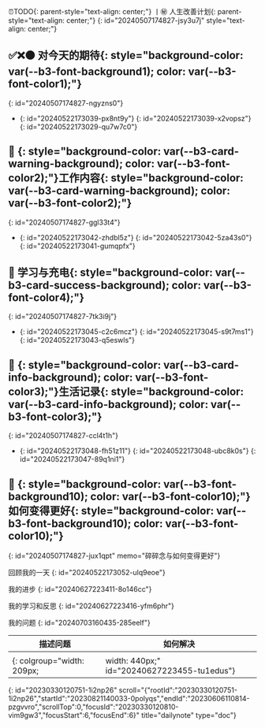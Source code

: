 <span data-type="a" data-href="siyuan://blocks/20240101183743-y8tuiin">⏰TODO</span>{: parent-style="text-align: center;"} 丨㊙️ <span data-type="a" data-href="siyuan://blocks/20230330111337-bfoss5l">人生改善计划</span>{: parent-style="text-align: center;"}
{: id="20240507174827-jsy3u7j" style="text-align: center;"}

## <span data-type="text">✅❌🟠 对今天的期待</span>{: style="background-color: var(--b3-font-background1); color: var(--b3-font-color1);"}
{: id="20240507174827-ngyzns0"}

* {: id="20240522173039-px8nt9y"}
  {: id="20240522173039-x2vopsz"}
{: id="20240522173029-qu7w7c0"}

## <span data-type="text">🔬 </span>{: style="background-color: var(--b3-card-warning-background); color: var(--b3-font-color2);"}<span data-type="text block-ref" data-subtype="s" data-id="20240111110403-d7pl49p">工作内容</span>{: style="background-color: var(--b3-card-warning-background); color: var(--b3-font-color2);"}
{: id="20240507174827-ggl33t4"}

* {: id="20240522173042-zhdbl5z"}
  {: id="20240522173042-5za43s0"}
{: id="20240522173041-gumqpfx"}

## <span data-type="text">🐼 学习与充电</span>{: style="background-color: var(--b3-card-success-background); color: var(--b3-font-color4);"}
{: id="20240507174827-7tk3i9j"}

* {: id="20240522173045-c2c6mcz"}
  {: id="20240522173045-s9t7ms1"}
{: id="20240522173043-q5eswls"}

## <span data-type="text">🦥 </span>{: style="background-color: var(--b3-card-info-background); color: var(--b3-font-color3);"}<span data-type="text block-ref" data-subtype="s" data-id="20230304225859-8xlywce">生活记录</span>{: style="background-color: var(--b3-card-info-background); color: var(--b3-font-color3);"}
{: id="20240507174827-ccl4t1h"}

* {: id="20240522173048-fh51z11"}
  {: id="20240522173048-ubc8k0s"}
{: id="20240522173047-89q1ni1"}

## <span data-type="text">🧐 </span>{: style="background-color: var(--b3-font-background10); color: var(--b3-font-color10);"}<span data-type="text block-ref" data-subtype="s" data-id="20230330111337-bfoss5l">如何变得更好</span>{: style="background-color: var(--b3-font-background10); color: var(--b3-font-color10);"}
{: id="20240507174827-jux1qpt" memo="碎碎念与如何变得更好"}

<span data-type="strong">回顾我的一天</span>
{: id="20240522173052-ulq9eoe"}

<span data-type="strong">我的进步</span>
{: id="20240627223411-8o146cc"}

<span data-type="strong">我的学习和反思</span>
{: id="20240627223416-yfm6phr"}

<span data-type="strong">我的问题</span>
{: id="20240703160435-285eelf"}

|描述问题|如何解决|
| ----------| ----------|
|||
{: colgroup="width: 209px;|width: 440px;" id="20240627223455-tu1edus"}

{: id="20230330120751-1i2np26" scroll="&#123;&quot;rootId&quot;:&quot;20230330120751-1i2np26&quot;,&quot;startId&quot;:&quot;20230821140033-0polyqs&quot;,&quot;endId&quot;:&quot;20230606110814-pzgvvro&quot;,&quot;scrollTop&quot;:0,&quot;focusId&quot;:&quot;20230330120810-vim9gw3&quot;,&quot;focusStart&quot;:6,&quot;focusEnd&quot;:6&#125;" title="dailynote" type="doc"}